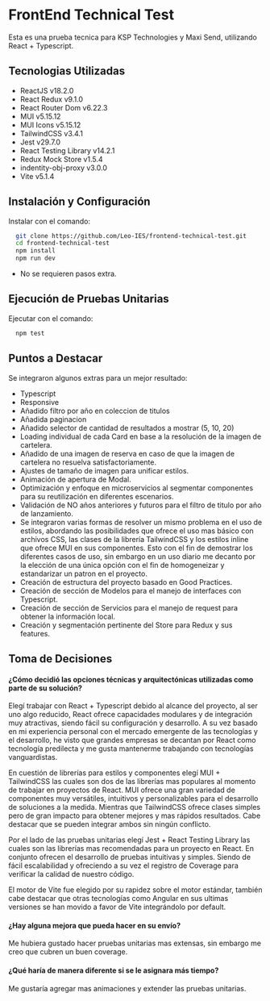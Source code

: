 
# FrontEnd Technical Test

Esta es una prueba tecnica para KSP Technologies y Maxi Send, utilizando React + Typescript.



## Tecnologias Utilizadas

* ReactJS v18.2.0
* React Redux v9.1.0
* React Router Dom v6.22.3
* MUI v5.15.12
* MUI Icons v5.15.12
* TailwindCSS v3.4.1
* Jest v29.7.0
* React Testing Library v14.2.1
* Redux Mock Store v1.5.4
* indentity-obj-proxy v3.0.0
* Vite v5.1.4
## Instalación y Configuración

Instalar con el comando:

```bash
  git clone https://github.com/Leo-IES/frontend-technical-test.git
  cd frontend-technical-test
  npm install
  npm run dev
```
* No se requieren pasos extra.

    
## Ejecución de Pruebas Unitarias
Ejecutar con el comando:
```bash
  npm test
```
## Puntos a Destacar

Se integraron algunos extras para un mejor resultado:
* Typescript
* Responsive
* Añadido filtro por año en coleccion de titulos
* Añadida paginacion
* Añadido selector de cantidad de resultados a mostrar (5, 10, 20)
* Loading individual de cada Card en base a la resolución de la imagen de cartelera.
* Añadido de una imagen de reserva en caso de que la imagen de cartelera no resuelva satisfactoriamente.
* Ajustes de tamaño de imagen para unificar estilos.
* Animación de apertura de Modal.
* Optimización y enfoque en microservicios al segmentar componentes para su reutilización en diferentes escenarios.
* Validación de NO años anteriores y futuros para el filtro de titulo por año de lanzamiento.
* Se integraron varias formas de resolver un mismo problema en el uso de estilos, abordando las posibilidades que ofrece el uso mas básico con archivos CSS, las clases de la librería TailwindCSS y los estilos inline que ofrece MUI en sus componentes. Esto con el fin de demostrar los diferentes casos de uso, sin embargo en un uso diario me decanto por la elección de una única opción con el fin de homogeneizar y estandarizar un patron en el proyecto.
* Creación de estructura del proyecto basado en Good Practices.
* Creación de sección de Modelos para el manejo de interfaces con Typescript.
* Creación de sección de Servicios para el manejo de request para obtener la información local.
* Creación y segmentación pertinente del Store para Redux y sus features.



## Toma de Decisiones

#### ¿Cómo decidió las opciones técnicas y arquitectónicas utilizadas como parte de su solución?

Elegí trabajar con React + Typescript debido al alcance del proyecto, al ser uno algo reducido, React ofrece capacidades modulares y de integración muy atractivas, siendo fácil su configuración y desarrollo. A su vez basado en mi experiencia personal con el mercado emergente de las tecnologías y el desarrollo, he visto que grandes empresas se decantan por React como tecnología predilecta y me gusta mantenerme trabajando con tecnologías vanguardistas.

En cuestión de librerías para estilos y componentes elegí MUI + TailwindCSS las cuales son dos de las librerías mas populares al momento de trabajar en proyectos de React. MUI ofrece una gran variedad de componentes muy versátiles, intuitivos y personalizables para el desarrollo de soluciones a la medida. Mientras que TailwindCSS ofrece clases simples pero de gran impacto para obtener mejores y mas rápidos resultados. Cabe destacar que se pueden integrar ambos sin ningún conflicto.

Por el lado de las pruebas unitarias elegí Jest + React Testing Library las cuales son las librerías mas recomendadas para un proyecto en React. En conjunto ofrecen el desarrollo de pruebas intuitivas y simples. Siendo de fácil escalabilidad y ofreciendo a su vez el registro de Coverage para verificar la calidad de nuestro código.

El motor de Vite fue elegido por su rapidez sobre el motor estándar, también cabe destacar que otras tecnologías como Angular en sus ultimas versiones se han movido a favor de Vite integrándolo por default.

#### ¿Hay alguna mejora que pueda hacer en su envío?

Me hubiera gustado hacer pruebas unitarias mas extensas, sin embargo me creo que cubren un buen coverage.

#### ¿Qué haría de manera diferente si se le asignara más tiempo?

Me gustaría agregar mas animaciones y extender las pruebas unitarias.
